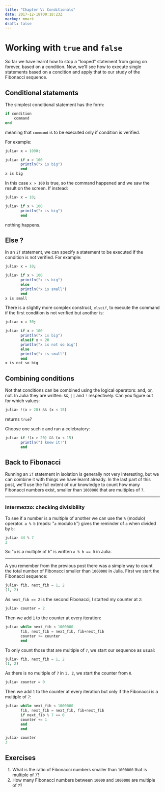 ```yaml
---
title: "Chapter V: Conditionals"
date: 2017-12-18T00:18:23Z
markup: mmark
draft: false
---
```


# Working with `true` and `false`

So far we have learnt how to stop a "looped" statement from going on forever, based on a condition. Now, we'll see how to execute single statements based on a condition and apply that to our study of the Fibonacci sequence.

## Conditional statements

The simplest conditional statement has the form:

```julia
if condition
    command
end
```

meaning that `command` is to be executed only if condition is verified.

For example:

```julia
julia> x = 1000;

julia> if x > 100
       println("x is big")
       end
x is big
```

In this case `x > 100` is true, so the command happened and we saw the result on the screen. If instead:

```julia
julia> x = 10;

julia> if x > 100
       println("x is big")
       end
```

nothing happens.

## Else ?

In an `if` statement, we can specify a statement to be executed if the condition is not verified. For example:

```julia
julia> x = 10;

julia> if x > 100
       println("x is big")
       else
       println("x is small")
       end
x is small
```

There is a slightly more complex construct, `elseif`, to execute the command if the first condition is not verified but another is:

```julia
julia> x = 30;

julia> if x > 100
       println("x is big")
       elseif x > 20
       println("x is not so big")
       else
       println("x is small")
       end
x is not so big
```

## Combining conditions

Not that conditions can be combined using the logical operators: and, or, not. In Julia they are written: `&&`, `||` and `!` respectively. Can you figure out for which values:

```julia
julia> !(x > 20) && (x < 15)
```
returns `true`?

Choose one such `x` and run a celebratory:
```julia
julia> if !(x > 20) && (x < 15)
       println("I knew it!")
       end
```

## Back to Fibonacci

Running an `if` statement in isolation is generally not very interesting, but we can combine it with things we have learnt already. In the last part of this post, we'll use the full extent of our knowledge to count how many Fibonacci numbers exist, smaller than `1000000` that are multiples of `7`.

---

### Intermezzo: checking divisibility

To see if a number is a multiple of another we can use the `%` (modulo) operator. `a % b` (reads: "`a` modulo `b`") gives the reminder of `a` when divided by `b`:

```julia
julia> 44 % 7
2
```

So "`a` is a multiple of `b`" is written `a % b == 0` in Julia.

---

A you remember from the previous post there was a simple way to count the total number of Fibonacci smaller than `1000000` in Julia. First we start the Fibonacci sequence:

```julia
julia> fib, next_fib = 1, 2
(1, 2)
```

As `next_fib == 2` is the second Fibonacci, I started my counter at `2`:

```julia
julia> counter = 2
```

Then we add `1` to the counter at every iteration:

```julia
julia> while next_fib < 1000000
       fib, next_fib = next_fib, fib+next_fib
       counter += counter
       end
```

To only count those that are multiple of `7`, we start our sequence as usual:

```julia
julia> fib, next_fib = 1, 2
(1, 2)
```

As there is no multiple of `7` in `1, 2`, we start the counter from `0`.

```julia
julia> counter = 0
```

Then we add `1` to the counter at every iteration but only if the Fibonacci is a multiple of `7`:

```julia
julia> while next_fib < 1000000
       fib, next_fib = next_fib, fib+next_fib
       if next_fib % 7 == 0
       counter += 1
       end
       end

julia> counter
3
```

## Exercises

1. What is the ratio of Fibonacci numbers smaller than `1000000` that is multiple of `7`?
2. How many Fibonacci numbers between `10000` and `1000000` are multiple of `7`?
